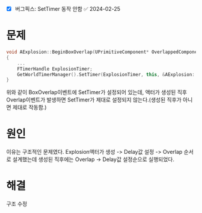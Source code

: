 - [x] 버그픽스: SetTimer 동작 안함 ✅ 2024-02-25
# 문제
```cpp
void AExplosion::BeginBoxOverlap(UPrimitiveComponent* OverlappedComponent, AActor* OtherActor, UPrimitiveComponent* OtherComp, int32 OtherBodyIndex, bool bFromSweep, const FHitResult& SweepResult)
{
	...
	FTimerHandle ExplosionTimer;
	GetWorldTimerManager().SetTimer(ExplosionTimer, this, &AExplosion::Explosion, ExplosionDelay);
}
```

위와 같이 BoxOverlap이벤트에 SetTimer가 설정되어 있는데, 액터가 생성된 직후 Overlap이벤트가 발생하면 SetTimer가 제대로 설정되지 않는다.(생성된 직후가 아니면 제대로 작동함.)

# 원인
이유는 구조적인 문제였다. Explosion액터가 생성 -> Delay값 설정 -> Overlap 순서로 설계했는데 생성된 직후에는 Overlap -> Delay값 설정순으로 실행되었다.

# 해결
구조 수정